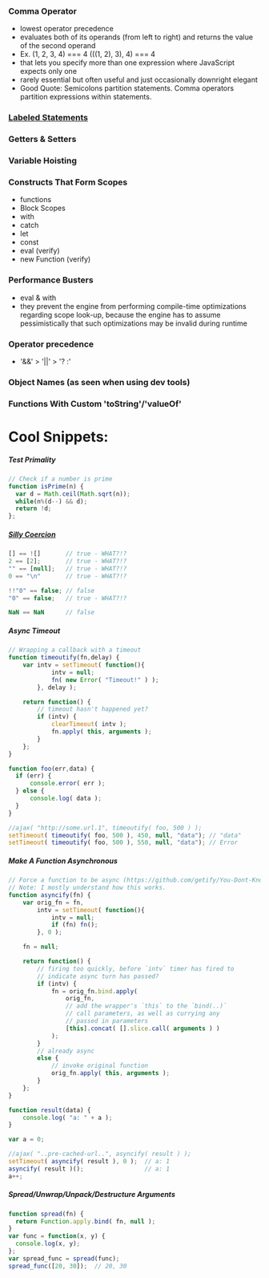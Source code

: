 ### Comma Operator
- lowest operator precedence
- evaluates both of its operands (from left to right) and returns the value of the second operand
- Ex. (1, 2, 3, 4) === 4
      (((1, 2), 3), 4) === 4
- that lets you specify more than one expression where JavaScript expects only one
- rarely essential but often useful and just occasionally downright elegant
- Good Quote: Semicolons partition statements. Comma operators partition expressions within statements.

### [Labeled Statements](https://github.com/getify/You-Dont-Know-JS/blob/master/types%20&%20grammar/ch5.md#contextual-rules)

### Getters & Setters

### Variable Hoisting

### Constructs That Form Scopes
  - functions
  - Block Scopes
  - with
  - catch
  - let
  - const
  - eval (verify)
  - new Function (verify)

### Performance Busters
  - eval & with
  - they prevent the engine from performing compile-time optimizations regarding scope look-up, because the engine has to assume pessimistically that such optimizations may be invalid during runtime

### Operator precedence
  - '&&' > '||' > '? :'

### Object Names (as seen when using dev tools)

### Functions With Custom 'toString'/'valueOf'



# Cool Snippets:
##### Test Primality
```javascript
// Check if a number is prime
function isPrime(n) {
  var d = Math.ceil(Math.sqrt(n));
  while(n%(d--) && d);
  return !d;
};
```

##### [Silly Coercion](https://github.com/getify/You-Dont-Know-JS/blob/master/types%20&%20grammar/ch4.md#false-y-comparisons)
```javascript
[] == ![]       // true - WHAT?!?
2 == [2];       // true - WHAT?!?
"" == [null];   // true - WHAT?!?
0 == "\n"       // true - WHAT?!?

!!"0" == false; // false
"0" == false;   // true - WHAT?!?

NaN == NaN      // false
```

##### Async Timeout
```javascript
// Wrapping a callback with a timeout
function timeoutify(fn,delay) {
    var intv = setTimeout( function(){
            intv = null;
            fn( new Error( "Timeout!" ) );
        }, delay );

    return function() {
        // timeout hasn't happened yet?
        if (intv) {
            clearTimeout( intv );
            fn.apply( this, arguments );
        }
    };
}

function foo(err,data) {
  if (err) {
      console.error( err );
  } else {
      console.log( data );
  }
}

//ajax( "http://some.url.1", timeoutify( foo, 500 ) );
setTimeout( timeoutify( foo, 500 ), 450, null, "data"); // "data"
setTimeout( timeoutify( foo, 500 ), 550, null, "data"); // Error
```

##### Make A Function Asynchronous
```javascript
// Force a function to be async (https://github.com/getify/You-Dont-Know-JS/blob/master/async%20&%20performance/ch2.md)
// Note: I mostly understand how this works.
function asyncify(fn) {
    var orig_fn = fn,
        intv = setTimeout( function(){
            intv = null;
            if (fn) fn();
        }, 0 );

    fn = null;

    return function() {
        // firing too quickly, before `intv` timer has fired to
        // indicate async turn has passed?
        if (intv) {
            fn = orig_fn.bind.apply(
                orig_fn,
                // add the wrapper's `this` to the `bind(..)`
                // call parameters, as well as currying any
                // passed in parameters
                [this].concat( [].slice.call( arguments ) )
            );
        }
        // already async
        else {
            // invoke original function
            orig_fn.apply( this, arguments );
        }
    };
}

function result(data) {
    console.log( "a: " + a );
}

var a = 0;

//ajax( "..pre-cached-url..", asyncify( result ) );
setTimeout( asyncify( result ), 0 );  // a: 1
asyncify( result )();                 // a: 1
a++;
```

##### Spread/Unwrap/Unpack/Destructure Arguments
```javascript
function spread(fn) {
  return Function.apply.bind( fn, null );
}
var func = function(x, y) {
  console.log(x, y);
};
var spread_func = spread(func);
spread_func([20, 30]);  // 20, 30
```
